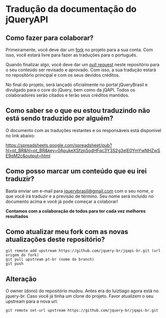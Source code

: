 # Tradução da documentação do jQueryAPI

## Como fazer para colaborar?

Primeiramente, você deve dar um [fork](http://help.github.com/fork-a-repo/) no projeto para a sua conta. Com isso, você estará livre para fazer as traduções para o português.

Quando finalizar algo, você deve dar um [pull request](http://help.github.com/pull-requests/) neste repositório para o seu conteúdo ser revisado e aprovado. Com isso, a sua tradução estará no repositório principal e com os seus devidos créditos.

No final do projeto, será lançado oficialmente no portal jQueryBrasil e divulgado para o core do jQuery, bem como da jQAPI. Todos os colaboradores serão citados e terão seus créditos mantidos.

## Como saber se o que eu estou traduzindo não está sendo traduzido por alguém?

O documento com as traduções restantes e os responsáveis está disponível no link abaixo:

https://spreadsheets.google.com/spreadsheet/pub?hl=pt_BR&hl=pt_BR&key=0ApukeXSfzpSodHFqc3Y3S2g3elE0YmYwNHZwSE9qM2c&output=html

## Como posso marcar um conteúdo que eu irei traduzir?

Basta enviar um e-mail para jquerybrasil@gmail.com com o seu nome, o que você irá traduzir e a previsão de término. Seu nome será incluido no documento acima e você já pode começar a colaborar!

**Contamos com a colaboração de todos para ter cada vez melhores resultados**

## Como atualizar meu fork com as novas atualizações deste repositório?

    git remote add upstream https://github.com/jquery-br/jqapi-br.git (url origem do fork)
    git pull upstream pt-br (nome do branch)
    git push

## Alteração

O owner (dono) do repositório mudou. Antes era do luiztiago agora está no jquery-br. Caso você já tinha um clone do projeto. Favor atualizem o seu upstream para a nova url:

    git remote set-url upstream https://github.com/jquery-br/jqapi-br.git
